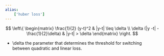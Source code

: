 ```yaml
---
alias:
    ['huber loss']
---
```

$$
\left\{
\begin{matrix}
\frac{1}{2} (y-t)^2 & |y-t| \leq \delta \\
\delta (|y -t| -\frac{1}{2}\delta) & |y-t| > \delta
\end{matrix}
\right.
$$
- \delta
    the parameter that determines the threshold for switching between quadratic and linear loss.